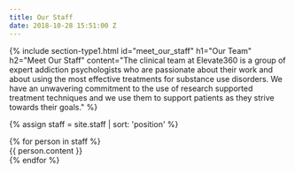 ```yaml
---
title: Our Staff
date: 2018-10-28 15:51:00 Z
---
```


{% include section-type1.html
    id="meet_our_staff"
    h1="Our Team"
    h2="Meet Our Staff"
    content="The clinical team at Elevate360 is a group of expert addiction psychologists who are passionate about their work and about using the most effective treatments for substance use disorders. We have an unwavering commitment to the use of research supported treatment techniques and we use them to support patients as they strive towards their goals."
%}

{% assign staff = site.staff | sort: 'position' %}
<section id="staff_list">
    {% for person in staff  %}
        <div class="team-bio-card" aria-data-url="{{ person.url }}">
            {{ person.content }}
        </div>
    {% endfor %}

</section>

<script>
    (function scope(){    
        var titles = document.querySelectorAll('.team-bio h1.small');
        var text_blocks = document.querySelectorAll('.team-bio-card .team-bio-text');
        var cards = document.querySelectorAll('.team-bio-card');

        for (let i = 0; i < titles.length; i++) {
            titles[i].style = "display: none;"
            const new_title = document.createElement('h1');
            new_title.innerText = titles[i].innerText;
            text_blocks[i].prepend(new_title);

            const more = document.createElement('a');
            const url = cards[i].getAttribute('aria-data-url');
            console.log(cards)
            more.setAttribute('class', 'learn-more');
            more.setAttribute('href', url);
            more.innerHTML = 'Learn More &#x2192;';
            text_blocks[i].append(more);
        }
    })();
</script>